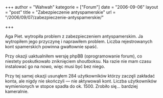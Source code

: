 +++
author = "Wahwah"
kategorie = ["Forum"]
date = "2006-09-06"
layout = "post"
title = "Zabezpieczenie antyspamerskie"
url = "/2006/09/07/zabezpieczenie-antyspamerskie/"

+++

<span class="postbody">Aga Piet. wytropiła problem z zabezpieczeniem antyspamerskim. Ja wytropiłem jego przyczynę i naprawiłem problem. Liczba rejestrowanych kont spamerskich powinna gwałtownie spaść.<br /> </span>

<span class="postbody">Przy okazji uaktualniłem wersję phpBB (oprogramowanie forum), co niestety poskutkowało zniknięciem shoutboksu. Na razie nie mam czasu instalować go na nowo, więc musi być bez niego.</p> 

<p>
  Przy tej samej okazji usunąłem 284 użytkowników którzy zaczęli zakładać konta, ale nigdy nie skończyli ― nie aktywowali kont. Liczba użytkowników wymienionych w stopce spadła do ok. 1500. Zrobiło się&#8230; bardziej kameralnie.</span>
</p>